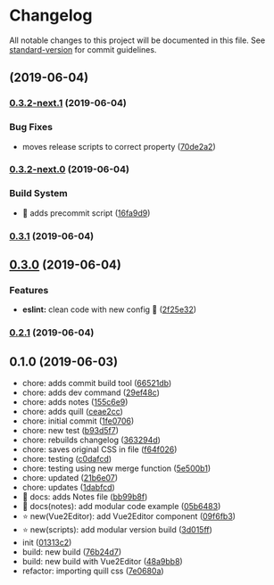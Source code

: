 # Changelog

All notable changes to this project will be documented in this file. See [standard-version](https://github.com/conventional-changelog/standard-version) for commit guidelines.

## [](https://github.com/davidroyer/v-plugin-demo/compare/v0.3.2-next.1...v) (2019-06-04)



### [0.3.2-next.1](https://github.com/davidroyer/v-plugin-demo/compare/v0.3.2-next.0...v0.3.2-next.1) (2019-06-04)


### Bug Fixes

* moves release scripts to correct property ([70de2a2](https://github.com/davidroyer/v-plugin-demo/commit/70de2a2))



### [0.3.2-next.0](https://github.com/davidroyer/v-plugin-demo/compare/v0.3.1...v0.3.2-next.0) (2019-06-04)


### Build System

* :wrench: adds precommit script ([16fa9d9](https://github.com/davidroyer/v-plugin-demo/commit/16fa9d9))



### [0.3.1](https://github.com/davidroyer/v-plugin-demo/compare/v0.3.0...v0.3.1) (2019-06-04)



## [0.3.0](https://github.com/davidroyer/v-plugin-demo/compare/v0.2.1...v0.3.0) (2019-06-04)


### Features

* **eslint:** clean code  with new config :wrench: ([2f25e32](https://github.com/davidroyer/v-plugin-demo/commit/2f25e32))



### [0.2.1](https://github.com/davidroyer/v-plugin-demo/compare/v0.2.0...v0.2.1) (2019-06-04)



## 0.1.0 (2019-06-03)

* chore: adds commit build tool ([66521db](https://github.com/davidroyer/v-plugin-demo/commit/66521db))
* chore: adds dev command ([29ef48c](https://github.com/davidroyer/v-plugin-demo/commit/29ef48c))
* chore: adds notes ([155c6e9](https://github.com/davidroyer/v-plugin-demo/commit/155c6e9))
* chore: adds quill ([ceae2cc](https://github.com/davidroyer/v-plugin-demo/commit/ceae2cc))
* chore: initial commit ([1fe0706](https://github.com/davidroyer/v-plugin-demo/commit/1fe0706))
* chore: new test ([b93d5f7](https://github.com/davidroyer/v-plugin-demo/commit/b93d5f7))
* chore: rebuilds changelog ([363294d](https://github.com/davidroyer/v-plugin-demo/commit/363294d))
* chore: saves original CSS in file ([f64f026](https://github.com/davidroyer/v-plugin-demo/commit/f64f026))
* chore: testing ([c0dafcd](https://github.com/davidroyer/v-plugin-demo/commit/c0dafcd))
* chore: testing using new merge function ([5e500b1](https://github.com/davidroyer/v-plugin-demo/commit/5e500b1))
* chore: updated ([21b6e07](https://github.com/davidroyer/v-plugin-demo/commit/21b6e07))
* chore: updates ([1dabfcd](https://github.com/davidroyer/v-plugin-demo/commit/1dabfcd))
* :pencil: docs: adds Notes file ([bb99b8f](https://github.com/davidroyer/v-plugin-demo/commit/bb99b8f))
* :pencil: docs(notes): add modular code example ([05b6483](https://github.com/davidroyer/v-plugin-demo/commit/05b6483))
* :star:  new(Vue2Editor): add Vue2Editor component ([09f6fb3](https://github.com/davidroyer/v-plugin-demo/commit/09f6fb3))
* :star: new(scripts): add modular version build ([3d015ff](https://github.com/davidroyer/v-plugin-demo/commit/3d015ff))
* init ([01313c2](https://github.com/davidroyer/v-plugin-demo/commit/01313c2))
* build: new build ([76b24d7](https://github.com/davidroyer/v-plugin-demo/commit/76b24d7))
* build: new build with Vue2Editor ([48a9bb8](https://github.com/davidroyer/v-plugin-demo/commit/48a9bb8))
* refactor: importing quill css ([7e0680a](https://github.com/davidroyer/v-plugin-demo/commit/7e0680a))
